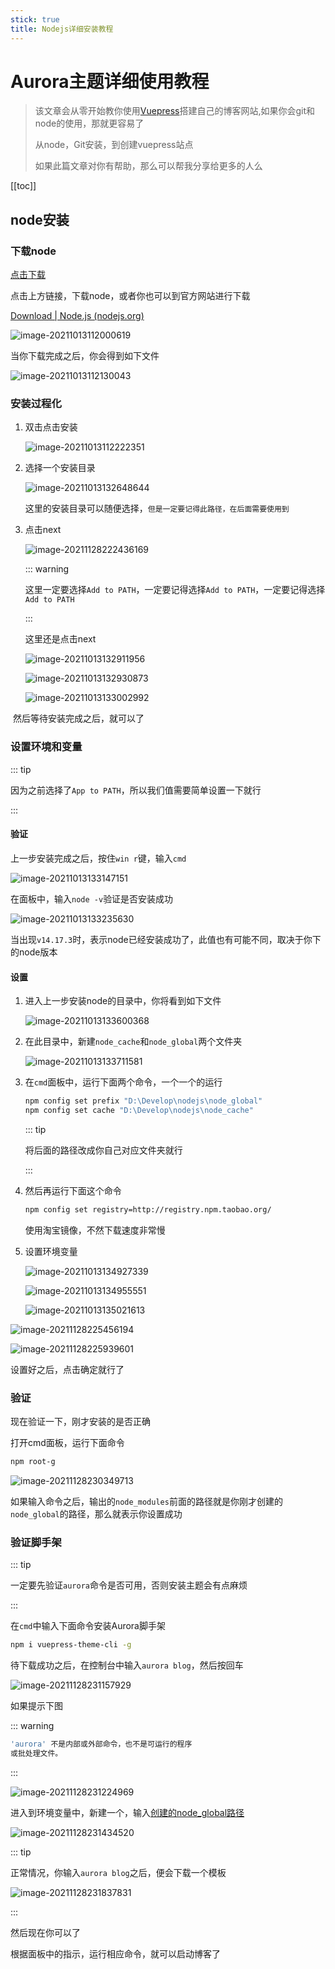 ```yaml
---
stick: true
title: Nodejs详细安装教程
---
```






# Aurora主题详细使用教程

> 该文章会从零开始教你使用<a href="https://v2.vuepress.vuejs.org/zh/" target="_blank">Vuepress</a>搭建自己的博客网站,如果你会git和node的使用，那就更容易了
>
> 从node，Git安装，到创建vuepress站点
>
> 如果此篇文章对你有帮助，那么可以帮我分享给更多的人么

[[toc]]



## node安装

### 下载node

<a href="https://www.aliyundrive.com/s/2E9D8FW2mWq" target="_blank">点击下载</a>

点击上方链接，下载node，或者你也可以到官方网站进行下载

[Download | Node.js (nodejs.org)](https://nodejs.org/en/download/)

![image-20211013112000619](https://ooszy.cco.vin/img/blog-note/image-20211013112000619.png?x-oss-process=style/pictureProcess1)



当你下载完成之后，你会得到如下文件

![image-20211013112130043](https://ooszy.cco.vin/img/blog-note/image-20211013112130043.png?x-oss-process=style/pictureProcess1)



### 安装过程化

1. 双击点击安装

   ![image-20211013112222351](https://ooszy.cco.vin/img/blog-note/image-20211013112222351.png?x-oss-process=style/pictureProcess1)



2. 选择一个安装目录

   ![image-20211013132648644](https://ooszy.cco.vin/img/blog-note/image-20211013132648644.png?x-oss-process=style/pictureProcess1)

   这里的安装目录可以随便选择，`但是一定要记得此路径，在后面需要使用到`

3. 点击next

   ![image-20211128222436169](https://ooszy.cco.vin/img/blog-note/image-20211128222436169.png?x-oss-process=style/pictureProcess1)

   ::: warning

   这里一定要选择`Add to PATH`，一定要记得选择`Add to PATH`，一定要记得选择`Add to PATH`

   :::

   
   
   这里还是点击next
   
   ![image-20211013132911956](https://ooszy.cco.vin/img/blog-note/image-20211013132911956.png?x-oss-process=style/pictureProcess1)
   
   ![image-20211013132930873](https://ooszy.cco.vin/img/blog-note/image-20211013132930873.png?x-oss-process=style/pictureProcess1)
   
   ![image-20211013133002992](https://ooszy.cco.vin/img/blog-note/image-20211013133002992.png?x-oss-process=style/pictureProcess1)



​		然后等待安装完成之后，就可以了



### 设置环境和变量

::: tip

因为之前选择了`App to PATH`，所以我们值需要简单设置一下就行

:::

#### 验证

上一步安装完成之后，按住`win r`键，输入`cmd`

![image-20211013133147151](https://ooszy.cco.vin/img/blog-note/image-20211013133147151.png?x-oss-process=style/pictureProcess1)



在面板中，输入`node -v`验证是否安装成功

![image-20211013133235630](https://ooszy.cco.vin/img/blog-note/image-20211013133235630.png?x-oss-process=style/pictureProcess1)

当出现`v14.17.3`时，表示node已经安装成功了，此值也有可能不同，取决于你下的node版本



#### 设置

1. 进入上一步安装node的目录中，你将看到如下文件

   ![image-20211013133600368](https://ooszy.cco.vin/img/blog-note/image-20211013133600368.png?x-oss-process=style/pictureProcess1)

2. 在此目录中，新建`node_cache`和`node_global`两个文件夹

   ![image-20211013133711581](https://ooszy.cco.vin/img/blog-note/image-20211013133711581.png?x-oss-process=style/pictureProcess1)



3. 在`cmd`面板中，运行下面两个命令，一个一个的运行

   ```sh
   npm config set prefix "D:\Develop\nodejs\node_global"
   npm config set cache "D:\Develop\nodejs\node_cache"
   ```

   ::: tip

   将后面的路径改成你自己对应文件夹就行

   :::



4. 然后再运行下面这个命令

   ```sh
   npm config set registry=http://registry.npm.taobao.org/ 
   ```

   使用淘宝镜像，不然下载速度非常慢

5. 设置环境变量

   ![image-20211013134927339](https://ooszy.cco.vin/img/blog-note/image-20211013134927339.png?x-oss-process=style/pictureProcess1)

   

   

   ![image-20211013134955551](https://ooszy.cco.vin/img/blog-note/image-20211013134955551.png?x-oss-process=style/pictureProcess1)
   
   ![image-20211013135021613](https://ooszy.cco.vin/img/blog-note/image-20211013135021613.png?x-oss-process=style/pictureProcess1)
   
   

![image-20211128225456194](https://ooszy.cco.vin/img/blog-note/image-20211128225456194.png?x-oss-process=style/pictureProcess1)

![image-20211128225939601](https://ooszy.cco.vin/img/blog-note/image-20211128225939601.png?x-oss-process=style/pictureProcess1)



设置好之后，点击确定就行了

### 验证

现在验证一下，刚才安装的是否正确

打开cmd面板，运行下面命令

```sh
npm root-g
```

![image-20211128230349713](https://ooszy.cco.vin/img/blog-note/image-20211128230349713.png?x-oss-process=style/pictureProcess1)



如果输入命令之后，输出的`node_modules`前面的路径就是你刚才创建的`node_global`的路径，那么就表示你设置成功

### 验证脚手架

::: tip

一定要先验证`aurora`命令是否可用，否则安装主题会有点麻烦

:::



在`cmd`中输入下面命令安装Aurora脚手架

```sh
npm i vuepress-theme-cli -g
```



待下载成功之后，在控制台中输入`aurora blog`，然后按回车

![image-20211128231157929](https://ooszy.cco.vin/img/blog-note/image-20211128231157929.png?x-oss-process=style/pictureProcess1)



如果提示下图

::: warning 

```sh
'aurora' 不是内部或外部命令，也不是可运行的程序
或批处理文件。
```

:::



![image-20211128231224969](https://ooszy.cco.vin/img/blog-note/image-20211128231224969.png?x-oss-process=style/pictureProcess1)



进入到环境变量中，新建一个，输入[创建的node_global路径](#设置)

![image-20211128231434520](https://ooszy.cco.vin/img/blog-note/image-20211128231434520.png?x-oss-process=style/pictureProcess1)





::: tip

正常情况，你输入`aurora blog`之后，便会下载一个模板

![image-20211128231837831](https://ooszy.cco.vin/img/blog-note/image-20211128231837831.png?x-oss-process=style/pictureProcess1)

:::



然后现在你可以了

根据面板中的指示，运行相应命令，就可以启动博客了

